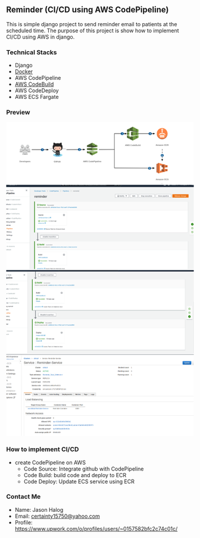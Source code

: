 ## Reminder (CI/CD using AWS CodePipeline)

This is simple django project to send reminder email to patients at the scheduled time.
The purpose of this project is show how to implement CI/CD using AWS in django.

### Technical Stacks
+ Django
+ [Docker](/Dockerfile)
+ AWS CodePipeline
+ [AWS CodeBuild](/buildspec.yml)
+ AWS CodeDeploy
+ AWS ECS Fargate

### Preview
![Relevance feedback image](https://github.com/certainty15750/reminder/blob/master/Screenshots/IMG.png)
![Relevance feedback image](https://github.com/certainty15750/reminder/blob/master/Screenshots/IMG1.png)
![Relevance feedback image](https://github.com/certainty15750/reminder/blob/master/Screenshots/IMG2.png)
![Relevance feedback image](https://github.com/certainty15750/reminder/blob/master/Screenshots/IMG3.png)


### How to implement CI/CD
+ create CodePipeline on AWS
    + Code Source: Integrate github with CodePipeline
    + Code Build:  build code and deploy to ECR
    + Code Deploy: Update ECS service using ECR
    
  
### Contact Me
+ Name: Jason Halog
+ Email: certainty15750@yahoo.com
+ Profile: https://www.upwork.com/o/profiles/users/~0157582bfc2c74c01c/


